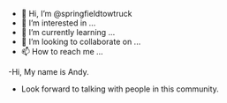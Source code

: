 - 👋 Hi, I’m @springfieldtowtruck
- 👀 I’m interested in ...
- 🌱 I’m currently learning ...
- 💞️ I’m looking to collaborate on ...
- 📫 How to reach me ...

<!---
springfieldtowtruck/springfieldtowtruck is a ✨ special ✨ repository because its `README.md` (this file) appears on your GitHub profile.
You can click the Preview link to take a look at your changes.
--->
-Hi, My name is Andy.
- Look forward to talking with people in this community.
